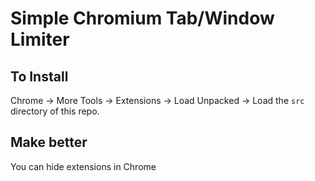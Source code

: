 # Simple Chromium Tab/Window Limiter

## To Install

Chrome -> More Tools -> Extensions -> Load Unpacked -> Load the `src` directory of this repo.

## Make better

You can hide extensions in Chrome